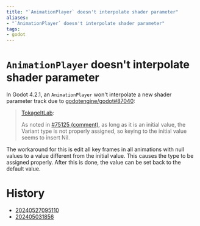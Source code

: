 ```yaml
---
title: "`AnimationPlayer` doesn't interpolate shader parameter"
aliases:
- "`AnimationPlayer` doesn't interpolate shader parameter"
tags:
- godot
---
```


# `AnimationPlayer` doesn't interpolate shader parameter

In Godot 4.2.1, an `AnimationPlayer` won't interpolate a new shader parameter track due to [godotengine/godot#87040](https://github.com/godotengine/godot/issues/87040#issuecomment-1887424734):

> [TokageItLab](https://github.com/godotengine/godot/issues/87040#issuecomment-1887424734):
>
> As noted in [#75125 (comment)](https://github.com/godotengine/godot/issues/75125#issuecomment-1568624735), as long as it is an initial value, the Variant type is not properly assigned, so keying to the initial value seems to insert Nil.

The workaround for this is edit all key frames in all animations with null values to a value different from the initial value. This causes the type to be assigned properly. After this is done, the value can be set back to the default value.

# History

- [20240527095110](../entries/20240527095110.md)
- [202405031856](../entries/202405031856.md)
